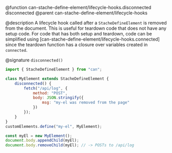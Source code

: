 @function can-stache-define-element/lifecycle-hooks.disconnected disconnected
@parent can-stache-define-element/lifecycle-hooks

@description A lifecycle hook called after a `StacheDefineElement` is removed from the document. This is useful for teardown code that does not have any setup code. For code that has both setup and teardown, code can be simplified using [can-stache-define-element/lifecycle-hooks.connected] since the teardown function has a closure over variables created in `connected`.

@signature `disconnected()`

```js
import { StacheDefineElement } from "can";

class MyElement extends StacheDefineElement {
	disconnected() {
		fetch("/api/log", {
			method: "POST",
			body: JSON.stringify({
				msg: "my-el was removed from the page"
			})
		});
	}
}
customElements.define("my-el", MyElement);

const myEl = new MyElement();
document.body.appendChild(myEl);
document.body.removeChild(myEl); // -> POSTs to /api/log
```
